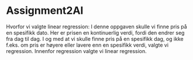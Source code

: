 # Assignment2AI

Hvorfor vi valgte linear regression: 
I denne oppgaven skulle vi finne pris på en spesifikk dato. Her er prisen en kontinuerlig verdi, fordi den endrer seg fra dag til dag.
I og med at vi skulle finne pris på en spesifikk dag, og ikke f.eks. om pris er høyere eller lavere enn en spesifikk verdi, valgte vi regression. 
Innenfor regression valgte vi linear regression.
